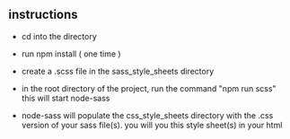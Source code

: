 ## instructions ##

* cd into the directory
* run npm install   ( one time )

* create a .scss file in the sass_style_sheets directory
* in the root directory of the project, run the command "npm run scss" this will start node-sass
* node-sass will populate the css_style_sheets directory with the .css version of your sass file(s). you will you this style sheet(s) in your html